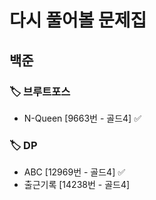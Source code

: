 # 다시 풀어볼 문제집

## 백준

### 🏷 브루트포스
+ N-Queen [9663번 - 골드4] ✅

### 🏷 DP
+ ABC [12969번 - 골드4] ✅
+ 출근기록 [14238번 - 골드4]
